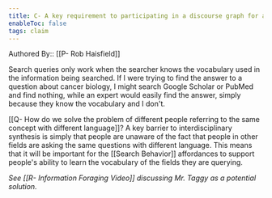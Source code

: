 ```yaml
---
title: C- A key requirement to participating in a discourse graph for a specific domain is knowing the vocabulary used in that graph
enableToc: false
tags: claim
---
```


Authored By:: [[P- Rob Haisfield]]

Search queries only work when the searcher knows the vocabulary used in the information being searched. If I were trying to find the answer to a question about cancer biology, I might search Google Scholar or PubMed and find nothing, while an expert would easily find the answer, simply because they know the vocabulary and I don't. 

[[Q- How do we solve the problem of different people referring to the same concept with different language]]? A key barrier to interdisciplinary synthesis is simply that people are unaware of the fact that people in other fields are asking the same questions with different language. This means that it will be important for the [[Search Behavior]] affordances to support people's ability to learn the vocabulary of the fields they are querying. 

*See [[R- Information Foraging Video]] discussing Mr. Taggy as a potential solution.*
